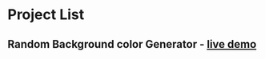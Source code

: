 # Project List

## Random Background color Generator - [live demo](https://bg-color-generator0.netlify.app/)
